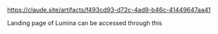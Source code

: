 https://claude.site/artifacts/f493cd93-d72c-4ad9-b46c-41449647aa41


Landing page of Lumina can be accessed through this
